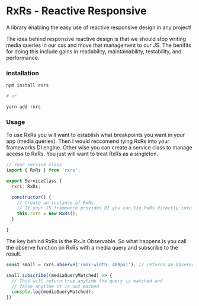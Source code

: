 # RxRs - Reactive Responsive

A library enabling the easy use of reactive responsive design in any project!

The idea behind responsive reactive design is that we should stop writing media queries in our css and move that management to our JS. The benifits for doing this include gains in readability, maintainability, testability, and performance.


### installation

```bash
npm install rxrs

# or

yarn add rxrs
```

### Usage

To use RxRs you will want to establish what breakpoints you want in your app (media queries). Then I would reccomend tying RxRs into your frameworks DI engine. Other wise you can create a service class to manage access to RxRs. You just will want to treat RxRs as a singleton.

```js
// Your service class
import { RxRs } from 'rxrs';

export ServiceClass {
  rxrs: RxRs;

  constructor() {
    // Create an instance of RxRs.
    // If your JS framework provides DI you can tie RxRs directly into it.
    this.rxrs = new RxRs();
  }

}
```

The key behind RxRs is the RxJs Observable. So what happens is you call the observe function on RxRs with a media query and subscribe to the result.

```js
const small = rxrs.observe('(max-width: 480px)'); // returns an Observable<boolean>

small.subscribe((mediaQueryMatched) => {
  // This will return true anytime the query is matched and
  // false anytime it is not mached
  console.log(mediaQueryMatched);
})
```